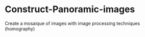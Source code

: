 # Construct-Panoramic-images
Create a mosaique of images with image processing techniques (homography)
